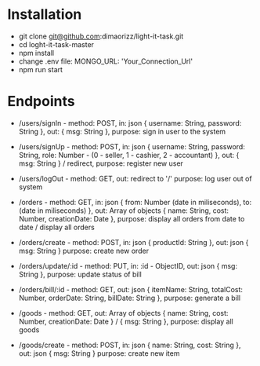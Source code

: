 # Installation
- git clone git@github.com:dimaorizz/light-it-task.git
- cd loght-it-task-master
- npm install
- change .env file: MONGO_URL: 'Your_Connection_Url'
- npm run start

# Endpoints

- /users/signIn - method: POST, in: json { username: String, password: String }, out: { msg: String }, purpose: sign in user to the system
- /users/signUp - method: POST, in: json { username: String, password: String, role: Number - (0 - seller, 1 - cashier, 2 - accountant) }, out: {  msg: String } / redirect, purpose: register new user
- /users/logOut - method: GET, out: redirect to '/' purpose: log user out of system

- /orders - method: GET, in: json { from: Number (date in miliseconds), to: (date in miliseconds) }, out: Array of objects { name: String, cost: Number, creationDate: Date }, purpose: display all orders from date to date / display all orders
- /orders/create - method: POST, in: json { productId: String }, out: json { msg: String } purpose: create new order
- /orders/update/:id - method: PUT, in: :id - ObjectID, out: json { msg: String }, purpose: update status of bill
- /orders/bill/:id - method: GET, out: json { itemName: String, totalCost: Number, orderDate: String, billDate: String }, purpose: generate a bill

- /goods - method: GET, out: Array of objects { name: String, cost: Number, creationDate: Date } / { msg: String }, purpose: display all goods
- /goods/create - method: POST, in: json { name: String, cost: String }, out: json { msg: String } purpose: create new item